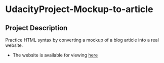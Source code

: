 # UdacityProject-Mockup-to-article

## Project Description

Practice HTML syntax by converting a mockup of a blog article into a real website.

* The website is available for viewing [here](https://sg-04.github.io/UdacityProject-Mockup-to-article/)
